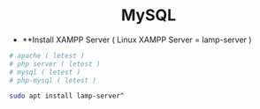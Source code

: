 <h1 align=center>MySQL</h1>

+ **Install XAMPP Server ( Linux XAMPP Server = lamp-server )
```bash
# apache ( letest )
# php server ( letest )
# mysql ( letest )
# php-mysql ( letest )

sudo apt install lamp-server^
```

